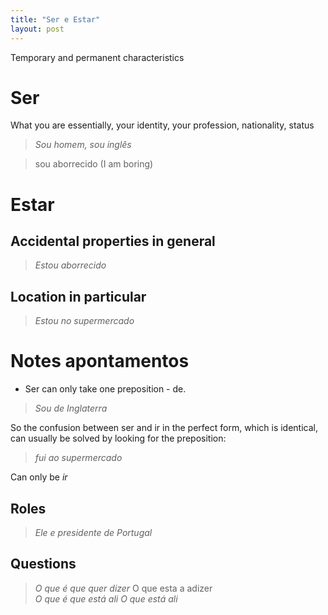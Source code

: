 ```yaml
---
title: "Ser e Estar"
layout: post
---
```


Temporary and permanent characteristics 


# Ser
What you are essentially, your identity, your profession, nationality, status

> *Sou homem, sou inglês*

> sou aborrecido (I am boring)

# Estar

## Accidental properties in general

> *Estou aborrecido*

## Location in particular 

> *Estou no supermercado*


# Notes apontamentos

- Ser can only take one preposition - de. 

> *Sou de Inglaterra*

So the confusion between ser and ir in the perfect form, which is identical, can usually be solved by looking for the preposition:

> *fui ao supermercado*

Can only be *ir*


## Roles

> *Ele e presidente de Portugal*

## Questions

> *O que é que quer dizer*
O que esta a adizer  
> *O que é que está ali*
> *O que está ali*

